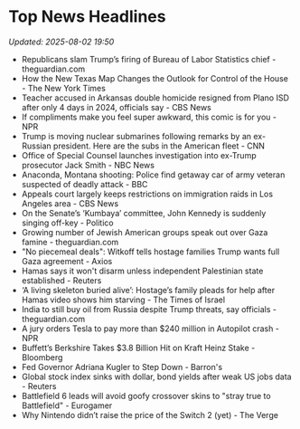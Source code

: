 # Top News Headlines

_Updated: 2025-08-02 19:50_

- Republicans slam Trump’s firing of Bureau of Labor Statistics chief - theguardian.com
- How the New Texas Map Changes the Outlook for Control of the House - The New York Times
- Teacher accused in Arkansas double homicide resigned from Plano ISD after only 4 days in 2024, officials say - CBS News
- If compliments make you feel super awkward, this comic is for you - NPR
- Trump is moving nuclear submarines following remarks by an ex-Russian president. Here are the subs in the American fleet - CNN
- Office of Special Counsel launches investigation into ex-Trump prosecutor Jack Smith - NBC News
- Anaconda, Montana shooting: Police find getaway car of army veteran suspected of deadly attack - BBC
- Appeals court largely keeps restrictions on immigration raids in Los Angeles area - CBS News
- On the Senate’s ‘Kumbaya’ committee, John Kennedy is suddenly singing off-key - Politico
- Growing number of Jewish American groups speak out over Gaza famine - theguardian.com
- "No piecemeal deals": Witkoff tells hostage families Trump wants full Gaza agreement - Axios
- Hamas says it won't disarm unless independent Palestinian state established - Reuters
- ‘A living skeleton buried alive’: Hostage’s family pleads for help after Hamas video shows him starving - The Times of Israel
- India to still buy oil from Russia despite Trump threats, say officials - theguardian.com
- A jury orders Tesla to pay more than $240 million in Autopilot crash - NPR
- Buffett’s Berkshire Takes $3.8 Billion Hit on Kraft Heinz Stake - Bloomberg
- Fed Governor Adriana Kugler to Step Down - Barron's
- Global stock index sinks with dollar, bond yields after weak US jobs data - Reuters
- Battlefield 6 leads will avoid goofy crossover skins to "stray true to Battlefield" - Eurogamer
- Why Nintendo didn’t raise the price of the Switch 2 (yet) - The Verge